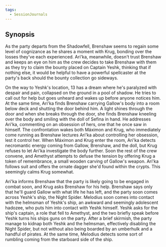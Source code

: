 ```yaml
---
tags:
  - SessionJournals
---
```


## Synopsis

As the party departs from the Shadowfell, Brenshaw seems to regain some level of cognizance as he shares a moment with Krug, bonding over the losses they've each experienced. Ari'ka, meanwhile, doesn't trust Brenshaw and keeps an eye on him as the crew decides to take Brenshaw with them as they try to claim the bounty placed on Captain Yeshk, thinking that if nothing else, it would be helpful to have a powerful spellcaster at the party's back should the bounty collection go sideways.

On the way to Yeshk's location, 13 has a dream where he's paralyzed with despair and pain, collapsed on the ground in a pool of shadow. He tries to call out for help but goes unheard and wakes up before anyone notices him. At the same time, Ari'ka finds Brenshaw carrying Gallow's body into a room below deck and shutting the door behind him. A light shines through the door and when she breaks through the door, she finds Brenshaw kneeling over the body and smiling with the doll of Sefina in hand. He addresses Ari'ka, commenting on an obsession of hers, one that he once saw in himself. The confrontation wakes both Máximon and Krug, who immediately come running as Brenshaw lectures Ari'ka about controlling her obsession, lest it control her. When Máximon and Krug enter the room, Ari'ka detects necromantic energy coming from Gallow, Brenshaw, and the doll, but Krug refuses to let Ari'ka investigate the body further. Soon the rest of the crew convene, and Amethyst attempts to defuse the tension by offering Krug a token of remembrance, a small wooden carving of Gallow's weapon. Ari'ka follows suit and offers the ornate dagger she'd found within the crypts. This seemingly calms Krug somewhat.

Ari'ka informs Brenshaw that the party is likely going to be engaged in combat soon, and Krug asks Brenshaw for his help. Brenshaw says only that he'll guard Gallow with what life he has left, and the party soon comes across Yeshk's ship, the Night Spider. Melodius soon comes into contact with the helmsman of Yeshk's ship, an awkward and seemingly adolescent hadozee, who puts him into contact with Yeshk himself. Yeshk asks for the ship's captain, a role that fell to Amethyst, and the two briefly speak before Yeshk turns his ships guns on the party. After a brief skirmish, the party manage to kidnap both Yeshk and the helmsman, effectively disabling the Night Spider, but not without also being boarded by an umberhulk and a handful of pirates. At the same time, Melodius detects some sort of rumbling coming from the starboard side of the ship.